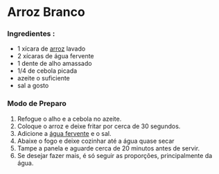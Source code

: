 # Arroz Branco

### Ingredientes :

- 1 xícara de [arroz](https://www.tudogostoso.com.br/receita/770-arroz-branco.html) lavado
- 2 xícaras de água fervente
- 1 dente de alho amassado
- 1/4 de cebola picada
- azeite o suficiente
- sal a gosto

### Modo de Preparo

1. Refogue o alho e a cebola no azeite.
2. Coloque o arroz e deixe fritar por cerca de 30 segundos.
3. Adicione a [água fervente](https://blog.tudogostoso.com.br/dicas-de-cozinha/por-que-colocar-agua-quente-no-bolo/) e o sal.
4. Abaixe o fogo e deixe cozinhar até a água quase secar
5. Tampe a panela e aguarde cerca de 20 minutos antes de servir.
6. Se desejar fazer mais, é só seguir as proporções, principalmente da água.
